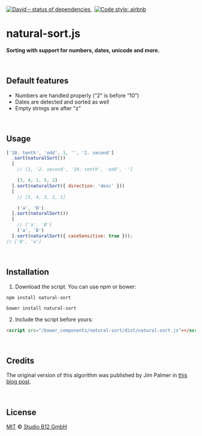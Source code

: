 [![David – status of dependencies
](https://img.shields.io/david/studio-b12/natural-sort.svg?style=flat-square)
](https://david-dm.org/studio-b12/natural-sort)
 [![Code style: airbnb
](https://img.shields.io/badge/code%20style-airbnb-777777.svg?style=flat-square)
](https://github.com/airbnb/javascript)

# natural-sort.js

**Sorting with support for numbers, dates, unicode and more.**

<div                                                               >&nbsp;</div>

## Default features

- Numbers are handled properly (“2” is before “10”)
- Dates are detected and sorted as well
- Empty strings are after “z”

<div                                                               >&nbsp;</div>

## Usage

```js
['10. tenth', 'odd', 1, '', '2. second']
  .sort(naturalSort())
  [
    // [1, '2. second', '10. tenth', 'odd', '']

    (3, 4, 1, 5, 2)
  ].sort(naturalSort({ direction: 'desc' }))
  [
    // [5, 4, 3, 2, 1]

    ('a', 'B')
  ].sort(naturalSort())
  [
    // ['a', 'B']
    ('a', 'B')
  ].sort(naturalSort({ caseSensitive: true }));
// ['B', 'a']
```

<div                                                               >&nbsp;</div>

## Installation

1. Download the script. You can use npm or bower:

```
npm install natural-sort
```

```
bower install natural-sort
```

2. Include the script before yours:

```html
<script src="/bower_components/natural-sort/dist/natural-sort.js"></script>
```

<div                                                               >&nbsp;</div>

## Credits

The original version of this algorithm was published by Jim Palmer in [this blog post][].

[this blog post]: http://www.overset.com/2008/09/01/javascript-natural-sort-algorithm/ 'Javascript Natural Sort Algorithm With Unicode Support'

<div                                                               >&nbsp;</div>

## License

[MIT][] © [Studio B12 GmbH][]

[MIT]: ./License.md
[Studio B12 GmbH]: http://studio-b12.de
